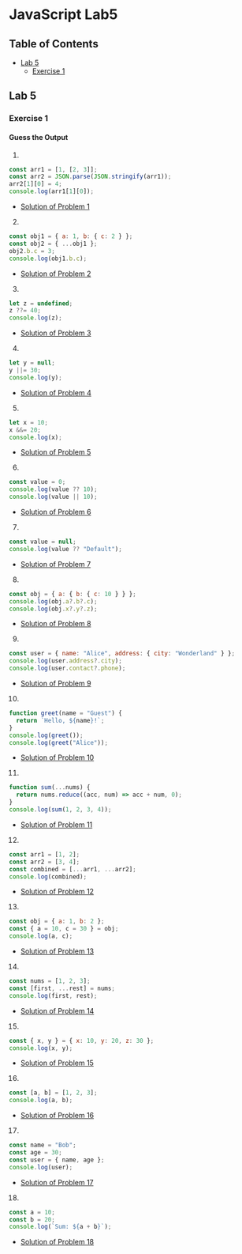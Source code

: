 # JavaScript Lab5

## Table of Contents
  - [Lab 5](#lab-5)
    - [Exercise 1](#exercise-1)

## Lab 5
### Exercise 1
#### Guess the Output
  1.
  ```javascript
  const arr1 = [1, [2, 3]];
  const arr2 = JSON.parse(JSON.stringify(arr1));
  arr2[1][0] = 4;
  console.log(arr1[1][0]);
  ```
  - [Solution of Problem 1](./1-solution.md)

  2.
  ```javascript
  const obj1 = { a: 1, b: { c: 2 } };
  const obj2 = { ...obj1 };
  obj2.b.c = 3;
  console.log(obj1.b.c);
  ```
  - [Solution of Problem 2](./2-solution.md)

  3.
  ```javascript
  let z = undefined;
  z ??= 40;
  console.log(z);
  ```
  - [Solution of Problem 3](./3-solution.md)

  4.
  ```javascript
  let y = null;
  y ||= 30;
  console.log(y);
  ```
  - [Solution of Problem 4](./4-solution.md)

  5.
  ```javascript
  let x = 10;
  x &&= 20;
  console.log(x);
  ```
  - [Solution of Problem 5](./5-solution.md)

  6.
  ```javascript
  const value = 0;
  console.log(value ?? 10);
  console.log(value || 10);
  ```
  - [Solution of Problem 6](./6-solution.md)

  7.
  ```javascript
  const value = null;
  console.log(value ?? "Default");
  ```
  - [Solution of Problem 7](./7-solution.md)

  8.
  ```javascript
  const obj = { a: { b: { c: 10 } } };
  console.log(obj.a?.b?.c);
  console.log(obj.x?.y?.z);
  ```
  - [Solution of Problem 8](./8-solution.md)

  9.
  ```javascript
  const user = { name: "Alice", address: { city: "Wonderland" } };
  console.log(user.address?.city);
  console.log(user.contact?.phone);
  ```
  - [Solution of Problem 9](./9-solution.md)

  10.
  ```javascript
  function greet(name = "Guest") {
    return `Hello, ${name}!`;
  }
  console.log(greet());
  console.log(greet("Alice"));
  ```
  - [Solution of Problem 10](./10-solution.md)

  11.
  ```javascript
  function sum(...nums) {
    return nums.reduce((acc, num) => acc + num, 0);
  }
  console.log(sum(1, 2, 3, 4));
  ```
  - [Solution of Problem 11](./11-solution.md)

  12.
  ```javascript
  const arr1 = [1, 2];
  const arr2 = [3, 4];
  const combined = [...arr1, ...arr2];
  console.log(combined);
  ```
  - [Solution of Problem 12](./12-solution.md)

  13.
  ```javascript
  const obj = { a: 1, b: 2 };
  const { a = 10, c = 30 } = obj;
  console.log(a, c);
  ```
  - [Solution of Problem 13](./13-solution.md)

  14.
  ```javascript
  const nums = [1, 2, 3];
  const [first, ...rest] = nums;
  console.log(first, rest);
  ```
  - [Solution of Problem 14](./14-solution.md)

  15.
  ```javascript
  const { x, y } = { x: 10, y: 20, z: 30 };
  console.log(x, y);
  ```
  - [Solution of Problem 15](./15-solution.md)

  16.
  ```javascript
  const [a, b] = [1, 2, 3];
  console.log(a, b);
  ```
  - [Solution of Problem 16](./16-solution.md)

  17.
  ```javascript
  const name = "Bob";
  const age = 30;
  const user = { name, age };
  console.log(user);
  ```
  - [Solution of Problem 17](./17-solution.md)

  18.
  ```javascript
  const a = 10;
  const b = 20;
  console.log(`Sum: ${a + b}`);
  ```
  - [Solution of Problem 18](./18-solution.md)
